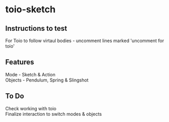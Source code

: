 # toio-sketch

## Instructions to test
For Toio to follow virtaul bodies - uncomment lines marked 'uncomment for toio'  

## Features
Mode - Sketch & Action  
Objects - Pendulum, Spring & Slingshot  

## To Do
Check working with toio  
Finalize interaction to switch modes & objects  
